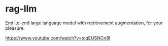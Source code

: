 # rag-llm
End-to-end large language model with retrievement augmentation, for your pleasure.

https://www.youtube.com/watch?v=tcqEUSNCn8I